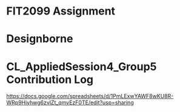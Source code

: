 # FIT2099 Assignment 

# Designborne

# CL_AppliedSession4_Group5 Contribution Log
https://docs.google.com/spreadsheets/d/1PmLExwYAWF8wKU8R-WRp9Hiyhwg6zvlZt_qmvEzF0TE/edit?usp=sharing 
